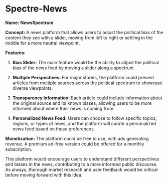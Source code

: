 # Spectre-News
**Name: NewsSpectrum**

**Concept:** A news platform that allows users to adjust the political bias of the content they see with a slider, moving from left to right or settling in the middle for a more neutral viewpoint.

**Features:**

1. **Bias Slider:** The main feature would be the ability to adjust the political bias of the news feed by moving a slider along a spectrum. 

2. **Multiple Perspectives:** For major stories, the platform could present articles from multiple sources across the political spectrum to showcase diverse viewpoints.

3. **Transparency Information:** Each article could include information about the original source and its known biases, allowing users to be more informed about where their news is coming from.

4. **Personalized News Feed:** Users can choose to follow specific topics, regions, or types of news, and the platform will curate a personalized news feed based on these preferences.

**Monetization:** The platform could be free to use, with ads generating revenue. A premium ad-free version could be offered for a monthly subscription. 

This platform would encourage users to understand different perspectives and biases in the news, contributing to a more informed public discourse. As always, thorough market research and user feedback would be critical before moving forward with this idea.
